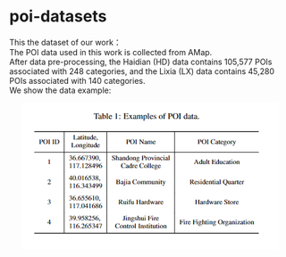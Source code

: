 # poi-datasets
This the dataset of our work：<br />
  The POI data used in this work is collected from AMap.<br />
  After data pre-processing, the Haidian (HD) data contains 105,577 POIs associated with 248 categories, and the Lixia (LX) data contains 45,280 POIs associated with 140 categories. <br />
  We show the data example:
 <div align=center>
  <img src="./image/example.png?raw=true" > 
</div>
